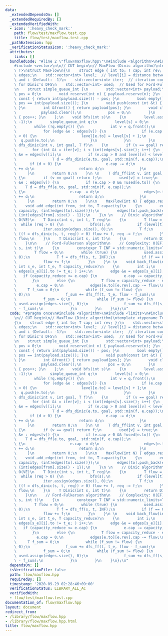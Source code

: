 ```yaml
---
data:
  _extendedDependsOn: []
  _extendedRequiredBy: []
  _extendedVerifiedWith:
  - icon: ':heavy_check_mark:'
    path: flow/test/maxflow.test.cpp
    title: flow/test/maxflow.test.cpp
  _pathExtension: hpp
  _verificationStatusIcon: ':heavy_check_mark:'
  attributes:
    links: []
  bundledCode: "#line 2 \"flow/maxflow.hpp\"\n#include <algorithm>\n#include <limits>\n\
    #include <vector>\n\n// CUT begin\n// MaxFlow (Dinic algorithm)\ntemplate <typename\
    \ T>\nstruct MaxFlow\n{\n    struct edge { int to; T cap; int rev; };\n    std::vector<std::vector<edge>>\
    \ edges;\n    std::vector<int> level;  // level[i] = distance between vertex S\
    \ and i (Default: -1)\n    std::vector<int> iter;  // iteration counter, used\
    \ for Dinic's DFS\n    std::vector<int> used;  // Used for Ford-Fulkerson's Algorithm\n\
    \n    struct simple_queue_int {\n        std::vector<int> payload;\n        int\
    \ pos = 0;\n        void reserve(int n) { payload.reserve(n); }\n        int size()\
    \ const { return int(payload.size()) - pos; }\n        bool empty() const { return\
    \ pos == int(payload.size()); }\n        void push(const int &t) { payload.push_back(t);\
    \ }\n        int &front() { return payload[pos]; }\n        void clear() {\n \
    \           payload.clear();\n            pos = 0;\n        }\n        void pop()\
    \ { pos++; }\n    };\n    void bfs(int s)\n    {\n        level.assign(edges.size(),\
    \ -1);\n        simple_queue_int q;\n        level[s] = 0;\n        q.push(s);\n\
    \        while (!q.empty()) {\n            int v = q.front();\n            q.pop();\n\
    \            for (edge &e : edges[v]) {\n                if (e.cap > 0 and level[e.to]\
    \ < 0) {\n                    level[e.to] = level[v] + 1;\n                  \
    \  q.push(e.to);\n                }\n            }\n        }\n    }\n \n    T\
    \ dfs_dinic(int v, int goal, T f)\n    {\n        if (v == goal) return f;\n \
    \       for (int &i = iter[v]; i < (int)edges[v].size(); i++) {\n            edge\
    \ &e = edges[v][i];\n            if (e.cap > 0 and level[v] < level[e.to]) {\n\
    \                T d = dfs_dinic(e.to, goal, std::min(f, e.cap));\n          \
    \      if (d > 0) {\n                    e.cap -= d;\n                    edges[e.to][e.rev].cap\
    \ += d;\n                    return d;\n                }\n            }\n   \
    \     }\n        return 0;\n    }\n \n    T dfs_ff(int v, int goal, T f)\n   \
    \ {\n        if (v == goal) return f;\n        used[v] = true;\n        for (edge\
    \ &e : edges[v]) {\n            if (e.cap > 0 && !used[e.to]) {\n            \
    \    T d = dfs_ff(e.to, goal, std::min(f, e.cap));\n                if (d > 0)\
    \ {\n                    e.cap -= d;\n                    edges[e.to][e.rev].cap\
    \ += d;\n                    return d;\n                }\n            }\n   \
    \     }\n        return 0;\n    }\n\n    MaxFlow(int N) { edges.resize(N); }\n\
    \    void add_edge(int from, int to, T capacity)\n    {\n        edges[from].push_back(edge{to,\
    \ capacity, (int)edges[to].size()});\n        edges[to].push_back(edge{from, (T)0,\
    \ (int)edges[from].size() - 1});\n    }\n \n    // Dinic algorithm\n    // Complexity:\
    \ O(VE)\n    T Dinic(int s, int t, T req)\n    {\n        T flow = 0;\n      \
    \  while (req > 0) {\n            bfs(s);\n            if (level[t] < 0) break;\n\
    \            iter.assign(edges.size(), 0);\n            T f;\n            while\
    \ ((f = dfs_dinic(s, t, req)) > 0) flow += f, req -= f;\n        }\n        return\
    \ flow;\n    }\n    T Dinic(int s, int t)\n    {\n        return Dinic(s, t, std::numeric_limits<T>::max());\n\
    \    }\n\n    // Ford-Fulkerson algorithm\n    // Complexity: O(EF)\n    T FF(int\
    \ s, int t)\n    {\n        constexpr T INF = std::numeric_limits<T>::max();\n\
    \        T flow = 0;\n        while (true) {\n            used.assign(edges.size(),\
    \ 0);\n            T f = dfs_ff(s, t, INF);\n            if (f == 0) return flow;\n\
    \            flow += f;\n        }\n    }\n \n    void back_flow(int s, int t,\
    \ int s_e, int t_e, T capacity_reduce)\n    {\n        int i;\n        for (i=0;\
    \ edges[s_e][i].to != t_e; ) i++;\n        edge &e = edges[s_e][i];\n \n     \
    \   if (capacity_reduce <= e.cap) {\n            e.cap -= capacity_reduce;\n \
    \       }\n        else {\n            T flow = capacity_reduce - e.cap;\n   \
    \         e.cap = 0;\n            edges[e.to][e.rev].cap -= flow;\n \n       \
    \     T f_sum = 0;\n            while (f_sum != flow) {\n                used.assign(edges.size(),\
    \ 0);\n                f_sum += dfs_ff(t, t_e, flow - f_sum);\n            }\n\
    \            f_sum = 0;\n            while (f_sum != flow) {\n               \
    \ used.assign(edges.size(), 0);\n                f_sum += dfs_ff(s_e, s, flow\
    \ - f_sum);\n            }\n        }\n    }\n};\n"
  code: "#pragma once\n#include <algorithm>\n#include <limits>\n#include <vector>\n\
    \n// CUT begin\n// MaxFlow (Dinic algorithm)\ntemplate <typename T>\nstruct MaxFlow\n\
    {\n    struct edge { int to; T cap; int rev; };\n    std::vector<std::vector<edge>>\
    \ edges;\n    std::vector<int> level;  // level[i] = distance between vertex S\
    \ and i (Default: -1)\n    std::vector<int> iter;  // iteration counter, used\
    \ for Dinic's DFS\n    std::vector<int> used;  // Used for Ford-Fulkerson's Algorithm\n\
    \n    struct simple_queue_int {\n        std::vector<int> payload;\n        int\
    \ pos = 0;\n        void reserve(int n) { payload.reserve(n); }\n        int size()\
    \ const { return int(payload.size()) - pos; }\n        bool empty() const { return\
    \ pos == int(payload.size()); }\n        void push(const int &t) { payload.push_back(t);\
    \ }\n        int &front() { return payload[pos]; }\n        void clear() {\n \
    \           payload.clear();\n            pos = 0;\n        }\n        void pop()\
    \ { pos++; }\n    };\n    void bfs(int s)\n    {\n        level.assign(edges.size(),\
    \ -1);\n        simple_queue_int q;\n        level[s] = 0;\n        q.push(s);\n\
    \        while (!q.empty()) {\n            int v = q.front();\n            q.pop();\n\
    \            for (edge &e : edges[v]) {\n                if (e.cap > 0 and level[e.to]\
    \ < 0) {\n                    level[e.to] = level[v] + 1;\n                  \
    \  q.push(e.to);\n                }\n            }\n        }\n    }\n \n    T\
    \ dfs_dinic(int v, int goal, T f)\n    {\n        if (v == goal) return f;\n \
    \       for (int &i = iter[v]; i < (int)edges[v].size(); i++) {\n            edge\
    \ &e = edges[v][i];\n            if (e.cap > 0 and level[v] < level[e.to]) {\n\
    \                T d = dfs_dinic(e.to, goal, std::min(f, e.cap));\n          \
    \      if (d > 0) {\n                    e.cap -= d;\n                    edges[e.to][e.rev].cap\
    \ += d;\n                    return d;\n                }\n            }\n   \
    \     }\n        return 0;\n    }\n \n    T dfs_ff(int v, int goal, T f)\n   \
    \ {\n        if (v == goal) return f;\n        used[v] = true;\n        for (edge\
    \ &e : edges[v]) {\n            if (e.cap > 0 && !used[e.to]) {\n            \
    \    T d = dfs_ff(e.to, goal, std::min(f, e.cap));\n                if (d > 0)\
    \ {\n                    e.cap -= d;\n                    edges[e.to][e.rev].cap\
    \ += d;\n                    return d;\n                }\n            }\n   \
    \     }\n        return 0;\n    }\n\n    MaxFlow(int N) { edges.resize(N); }\n\
    \    void add_edge(int from, int to, T capacity)\n    {\n        edges[from].push_back(edge{to,\
    \ capacity, (int)edges[to].size()});\n        edges[to].push_back(edge{from, (T)0,\
    \ (int)edges[from].size() - 1});\n    }\n \n    // Dinic algorithm\n    // Complexity:\
    \ O(VE)\n    T Dinic(int s, int t, T req)\n    {\n        T flow = 0;\n      \
    \  while (req > 0) {\n            bfs(s);\n            if (level[t] < 0) break;\n\
    \            iter.assign(edges.size(), 0);\n            T f;\n            while\
    \ ((f = dfs_dinic(s, t, req)) > 0) flow += f, req -= f;\n        }\n        return\
    \ flow;\n    }\n    T Dinic(int s, int t)\n    {\n        return Dinic(s, t, std::numeric_limits<T>::max());\n\
    \    }\n\n    // Ford-Fulkerson algorithm\n    // Complexity: O(EF)\n    T FF(int\
    \ s, int t)\n    {\n        constexpr T INF = std::numeric_limits<T>::max();\n\
    \        T flow = 0;\n        while (true) {\n            used.assign(edges.size(),\
    \ 0);\n            T f = dfs_ff(s, t, INF);\n            if (f == 0) return flow;\n\
    \            flow += f;\n        }\n    }\n \n    void back_flow(int s, int t,\
    \ int s_e, int t_e, T capacity_reduce)\n    {\n        int i;\n        for (i=0;\
    \ edges[s_e][i].to != t_e; ) i++;\n        edge &e = edges[s_e][i];\n \n     \
    \   if (capacity_reduce <= e.cap) {\n            e.cap -= capacity_reduce;\n \
    \       }\n        else {\n            T flow = capacity_reduce - e.cap;\n   \
    \         e.cap = 0;\n            edges[e.to][e.rev].cap -= flow;\n \n       \
    \     T f_sum = 0;\n            while (f_sum != flow) {\n                used.assign(edges.size(),\
    \ 0);\n                f_sum += dfs_ff(t, t_e, flow - f_sum);\n            }\n\
    \            f_sum = 0;\n            while (f_sum != flow) {\n               \
    \ used.assign(edges.size(), 0);\n                f_sum += dfs_ff(s_e, s, flow\
    \ - f_sum);\n            }\n        }\n    }\n};\n"
  dependsOn: []
  isVerificationFile: false
  path: flow/maxflow.hpp
  requiredBy: []
  timestamp: '2020-09-29 02:28:46+09:00'
  verificationStatus: LIBRARY_ALL_AC
  verifiedWith:
  - flow/test/maxflow.test.cpp
documentation_of: flow/maxflow.hpp
layout: document
redirect_from:
- /library/flow/maxflow.hpp
- /library/flow/maxflow.hpp.html
title: flow/maxflow.hpp
---
```

